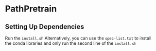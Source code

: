 # PathPretrain
 
## Setting Up Dependencies
Run the ```install.sh``` 
Alternatively, you can use the ```spec-list.txt``` to install the conda libraries and only run the second line of the ```install.sh``` 